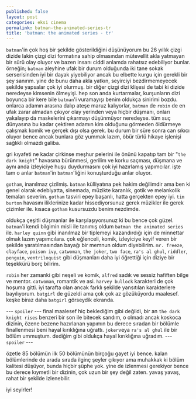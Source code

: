 ```yaml
---
published: false
layout: post
categories: eksi cinema
permalink: batman-the-animated-series-tr
title: 'batman: the animated series - tr'
---
```

`batman`'in çok hoş bir şekilde gösterildiğini düşünüyorum bu 26 yıllık çizgi dizide lakin çizgi dizi formatına sahip olmasından mütevellit akla yatmayan bir sürü olay oluyor ve bazen insanı ciddi anlamda rahatsız edebiliyor bunlar. örneğin; `batman` aleyhine ufak bir durum olduğunda iki tane sokak serserisinden iyi bir dayak yiyebiliyor ancak bu elbette kurgu için gerekli bir şey sanırım. yine de bunu daha akla yatkın, seyirciyi bezdirmemeyecek şekilde yapsalar çok iyi olurmuş. bir diğer çizgi dizi klişesi de tabi ki dizide neredeyse kimsenin ölmeyişi. hep son anda kurtarmalar, kurşunların dizi boyunca bir kere bile `batman`'i vuramayışı benim oldukça sinirimi bozdu. onlarca adamın arasına dalıp ateşe maruz kalıyorlar, `batman` de `robin` de en ufak zarar almadan çıkıyor olay yerinden veya hiçbir düşmanı, onları yakalayıp da maskelerini çıkarmayı düşünmüyor neredeyse. tüm suç dünyasına bu kadar çektiren adamın kim olduğunu görmeden öldürmeye çalışmak komik ve gerçek dışı olsa gerek. bu durum bir süre sonra can sıkıcı oluyor bence ancak bunlara göz yummak lazım, öbür türlü hikaye işlenişi sağlıklı olmazdı galiba.

gri kıyafeti ne kadar çirkinse meşhur pelerini ile önünü kapatıp tam bir "`the dark knight`" havasına bürünmesi, gerilim ve korku saçması, düşmana ve aynı anda izleyiciye huşu duydurmasını çok iyi hazırlamış yapımcılar. işte tam o anlar `batman`'in `batman`'liğini konuşturduğu anlar oluyor.

`gotham`, inanılmaz çizilmiş. `batman` külliyatına pek hakim değilimdir ama ben ki genel olarak edebiyatta, sinemada, müzikte karanlık, gotik ve melankolik temaları severim. `gotham` tasviri epey başarılı, hatta gerçekten epey iyi. `tim burton` havasını iliklerinize kadar hissediyorsunuz gerek müzikler ile gerek çizimler ile. kısaca `gotham` kusursuzdu benim nezdimde.

oldukça çeşitli düşmanlar ile karşılaşıyorsunuz ki bu bence çok güzel. `batman`'i kendi bilgimin misli ile tanımış oldum `batman the animated series` ile. `harley quinn` gibi inanılmaz bir tiplemeyi kazandırdığı için de minnettar olmak lazım yapımcılara. çok eğlenceli, komik, izleyiciye keyif veren bir şekilde yaratılmasından bayağı bir memnun oldum diyebilirim. `mr. freeze`, `clayface`, `poison ivy`, `catwoman`, `the joker`, `two face`, `ra's al ghul`, `riddler`, `penguin`, `ventriloquist` gibi düşmanları daha iyi öğrettiği için diziye bir teşekkürü borç bilirim.

`robin` her zamanki gibi neşeli ve komik, `alfred` sadık ve sessiz hafiften bilge ve mentor. `catwoman`, romantik ve asi. `harvey bullock` karakteri de çok hoşuma gitti. iyi tarafta olan ancak farklı şekilde yansıtılan karakterlere bayılıyorum. `batgirl` de güzeldi ama çok çok az gözüküyordu maalesef. keşke biraz daha `batgirl` görseydik ekranda.

--- `spoiler` ---
final maalesef hiç beklediğim gibi değildi, bir an `the dark knight rises` benzeri bir son ile bitecek sandım, o olmadı ancak koskoca dizinin, özene bezene hazırlanan yapımın bu derece sıradan bir bölümle finallenmesi beni hayal kırıklığına uğrattı. `joker`veya `ra's al ghul` ile bir bölüm ummuştum. dediğim gibi oldukça hayal kırıklığına uğradım.
--- `spoiler` ---

özetle 85 bölümün ilk 50 bölümünün birçoğu gayet iyi bence. kalan bölümlerinde de arada sırada ilginç şeyler çıkıyor ama muhakkak ki bölüm kalitesi düşüyor, bunda hiçbir şüphe yok. yine de izlenmesi gerekiyor bence bu derece kıymetli bir dizinin, çok uzun bir şey değil zaten. yavaş yavaş, rahat bir şekilde izlenebilir.

iyi seyirler!